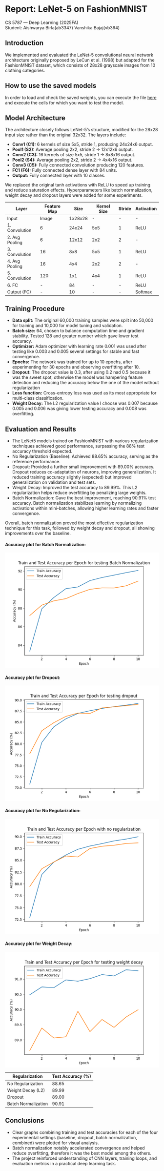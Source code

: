 # Report: LeNet-5 on FashionMNIST  
CS 5787 — Deep Learning (2025FA)  
Student: 
    Aishwarya Birla(ab3347)
    Vanshika Bajaj(vb364)

## Introduction

We implemented and evaluated the LeNet-5 convolutional neural network architecture originally proposed by LeCun et al. (1998) but adapted for the FashionMNIST dataset, which consists of 28x28 grayscale images from 10 clothing categories.

## How to use the saved models 

In order to load and check the saved weights, you can execute the file [here](testing_saved_models.ipynb) and execute the cells for which you want to test the model. 

## Model Architecture

The architecture closely follows LeNet-5’s structure, modified for the 28x28 input size rather than the original 32x32. The layers include:

- **Conv1 (C1):** 6 kernels of size 5x5, stride 1, producing 24x24x6 output.
- **Pool1 (S2):** Average pooling 2x2, stride 2 → 12x12x6 output.
- **Conv2 (C3):** 16 kernels of size 5x5, stride 1 → 8x8x16 output.
- **Pool2 (S4):** Average pooling 2x2, stride 2 → 4x4x16 output.
- **Conv3 (C5):** Fully connected convolution producing 120 features.
- **FC1 (F6):** Fully connected dense layer with 84 units.
- **Output:** Fully connected layer with 10 classes.

We replaced the original tanh activations with ReLU to speed up training and reduce saturation effects.
Hyperparameters like batch normalization, weight decay and dropout layers were added for some experiments.


| Layer            | Feature Map | Size     | Kernel Size | Stride | Activation |
|------------------|-------------|----------|-------------|--------|------------|
| Input            | Image       | 1x28x28  | -           | -      | -          |
| 1. Convolution   | 6           | 24x24    | 5x5         | 1      | ReLU       |
| 2. Avg Pooling   | 6           | 12x12    | 2x2         | 2      | -          |
| 3. Convolution   | 16          | 8x8      | 5x5         | 1      | ReLU       |
| 4. Avg Pooling   | 16          | 4x4      | 2x2         | 2      | -          |
| 5. Convolution   | 120         | 1x1      | 4x4         | 1      | ReLU       |
| 6. FC            | -           | 84       | -           | -      | ReLU       |
| Output (FC)      | -           | 10       | -           | -      | Softmax    |


## Training Procedure

- **Data split:** The original 60,000 training samples were split into 50,000 for training and 10,000 for model tuning and validation.
- **Batch size:** 64, chosen to balance computation time and gradient stability. Tested 128 and greater number which gave lower test accuracy.
- **Optimizer:** Adam optimizer with learning rate 0.001 was used after testing like 0.003 and 0.005 several settings for stable and fast convergence.
- **Epochs:** The network was trained for up to 10 epochs, after experimenting for 30 epochs and observing overfitting after 10.
- **Dropout:** The dropout value is 0.3, after using 0.2 nad 0.5 because it was the sweet spot, otherwise the model was hampering feature detection and reducing the accuracy below the one of the model without regularization 
- **Loss function:** Cross-entropy loss was used as its most appropriate for multi-class classification.
- **Weight Decay:** The L2 regularization value I choose was 0.007 because 0.005 and 0.006 was giving lower testing accuracy and 0.008 was overfitting. 

## Evaluation and Results

- The LeNet5 models trained on FashionMNIST with various regularization techniques achieved good performance, surpassing the 88% test accuracy threshold expected.
- No Regularization (Baseline): Achieved 88.65% accuracy, serving as the reference performance.
- Dropout: Provided a further small improvement with 89.00% accuracy. Dropout reduces co-adaptation of neurons, improving generalization. It reduced training accuracy slightly (expected) but improved generalization on validation and test sets.
- Weight Decay: Improved the test accuracy to 89.99%. This L2 regularization helps reduce overfitting by penalizing large weights. 
- Batch Normalization: Gave the best improvement, reaching 90.91% test accuracy. Batch normalization stabilizes learning by normalizing activations within mini-batches, allowing higher learning rates and faster convergence.

Overall, batch normalization proved the most effective regularization technique for this task, followed by weight decay and dropout, all showing improvements over the baseline. 

#### Accuracy plot for Batch Normalization:
![Accuracy plot for Batch Normalization](ex1_plots/accuracy_plot_batch_norm.png)
#### Accuracy plot for Dropout:
![Accuracy plot for Dropout](ex1_plots/accuracy_plot_dropout.png)
#### Accuracy plot for No Regularization:
![Accuracy plot for No Regularization](ex1_plots/accuracy_plot_no_regularization.png)
#### Accuracy plot for Weight Decay:
![Accuracy plot for Weight Decay](ex1_plots/accuracy_plot_weight_decay.png)


| Regularization        | Test Accuracy (%) |
|---------------------|-------------------|
| No Regularization    | 88.65             |
| Weight Decay (L2)    | 89.99             |
| Dropout              | 89.00             |
| Batch Normalization  | 90.91             |


  
## Conclusions

- Clear graphs combining training and test accuracies for each of the four experimental settings (baseline, dropout, batch normalization, combined) were plotted for visual analysis.
- Batch normalization notably accelerated convergence and helped reduce overfitting, therefore it was the best model among the others.
- The project reinforced understanding of CNN layers, training loops, and evaluation metrics in a practical deep learning task.
